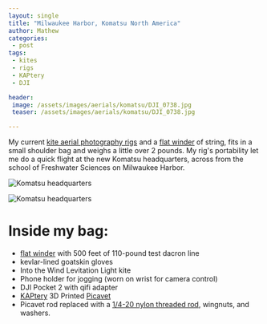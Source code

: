 ```yaml
---
layout: single
title: "Milwaukee Harbor, Komatsu North America"
author: Mathew
categories: 
 - post
tags:
 - kites
 - rigs
 - KAPtery
 - DJI

header: 
 image: /assets/images/aerials/komatsu/DJI_0738.jpg
 teaser: /assets/images/aerials/komatsu/DJI_0738.jpg

---
```

My current [kite aerial photography rigs](/tags/rigs) and a [flat winder](/tags/flat-winder) of string, fits in a small shoulder bag and weighs a little over 2 pounds. My rig's portability let me do a quick flight at the new Komatsu headquarters, across from the school of Freshwater Sciences on Milwaukee Harbor.

![Komatsu headquarters](/assets/images/aerials/komatsu/DJI_0752.jpg)

![Komatsu headquarters](/assets/images/aerials/komatsu/DJI_0737.jpg)


# Inside my bag: 

* [flat winder](/tags/flat-winder) with 500 feet of 110-pound test dacron line
* kevlar-lined goatskin gloves
* Into the Wind Levitation Light kite
* Phone holder for jogging (worn on wrist for camera control)
* DJI Pocket 2 with qifi adapter
* [KAPtery](http://kaptery.com/) 3D Printed [Picavet](https://www.thingiverse.com/thing:281677) 
 * Picavet rod replaced with a [1/4-20 nylon threaded rod](https://www.mcmaster.com/98831A570/), wingnuts, and washers.

